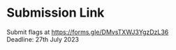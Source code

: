 # Submission Link
Submit flags at https://forms.gle/DMvsTXWJ3YgzDzL36 <br>
Deadline: 27th July 2023
